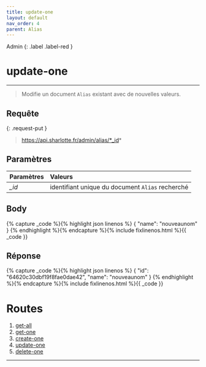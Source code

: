 ```yaml
---
title: update-one
layout: default
nav_order: 4
parent: Alias
---
```


Admin
{: .label .label-red }

<!-- DÉBUT DE LA ROUTE -->
# update-one
----

> Modifie un document `Alias` existant avec de nouvelles valeurs.

## Requête

{: .request-put }
> https://api.sharlotte.fr/admin/alias/*_id*

## Paramètres

| Paramètres | Valeurs                                          |
|:-----------|:-------------------------------------------------|
| *_id*      | identifiant unique du document `Alias` recherché |

## Body
{% capture _code %}{% highlight json linenos %}
{
    "name": "nouveaunom"
}
{% endhighlight %}{% endcapture %}{% include fixlinenos.html %}{{ _code }}

## Réponse
{% capture _code %}{% highlight json linenos %}
{
    "id": "64620c30dbf19f8fae0dae42",
    "name": "nouveaunom"
}
{% endhighlight %}{% endcapture %}{% include fixlinenos.html %}{{ _code }}
<!-- FIN DE LA ROUTE -->

# Routes

1. [get-all]
1. [get-one]
1. [create-one]
1. [update-one]
1. [delete-one]

----

[get-all]: get-all.html
[get-one]: get-one.html
[create-one]: create-one.html
[update-one]: update-one.html
[delete-one]: delete-one.html